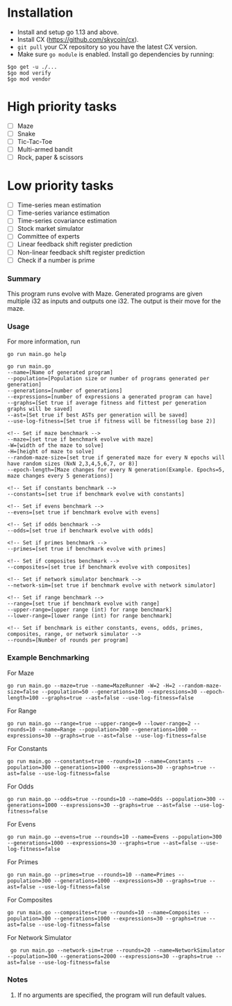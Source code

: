 # Installation

- Install and setup go 1.13 and above.
- Install CX (https://github.com/skycoin/cx).
- `git pull` your CX repository so you have the latest CX version.
- Make sure `go module` is enabled. Install go dependencies by running:
```
$go get -u ./...
$go mod verify 
$go mod vendor
```

# High priority tasks
- [ ] Maze
- [ ] Snake
- [ ] Tic-Tac-Toe
- [ ] Multi-armed bandit
- [ ] Rock, paper & scissors

# Low priority tasks
- [ ] Time-series mean estimation
- [ ] Time-series variance estimation
- [ ] Time-series covariance estimation
- [ ] Stock market simulator
- [ ] Committee of experts
- [ ] Linear feedback shift register prediction
- [ ] Non-linear feedback shift register prediction
- [ ] Check if a number is prime

### Summary

This program runs evolve with Maze. Generated programs are given multiple i32 as inputs and outputs one i32. The output is their move for the maze. 

### Usage
For more information, run
```
go run main.go help 
```

```
go run main.go 
--name=[Name of generated program]
--population=[Population size or number of programs generated per generation]
--generations=[number of generations]
--expressions=[number of expressions a generated program can have]
--graphs=[Set true if average fitness and fittest per generation graphs will be saved] 
--ast=[Set true if best ASTs per generation will be saved]
--use-log-fitness=[Set true if fitness will be fitness(log base 2)]

<!-- Set if maze benchmark -->
--maze=[set true if benchmark evolve with maze]
-W=[width of the maze to solve] 
-H=[height of maze to solve]  
--random-maze-size=[set true if generated maze for every N epochs will have random sizes (NxN 2,3,4,5,6,7, or 8)]
--epoch-length=[Maze changes for every N generation(Example. Epochs=5, maze changes every 5 generations)]

<!-- Set if constants benchmark -->
--constants=[set true if benchmark evolve with constants]

<!-- Set if evens benchmark -->
--evens=[set true if benchmark evolve with evens]

<!-- Set if odds benchmark -->
--odds=[set true if benchmark evolve with odds]

<!-- Set if primes benchmark -->
--primes=[set true if benchmark evolve with primes]

<!-- Set if composites benchmark -->
--composites=[set true if benchmark evolve with composites]

<!-- Set if network simulator benchmark -->
--network-sim=[set true if benchmark evolve with network simulator]

<!-- Set if range benchmark -->
--range=[set true if benchmark evolve with range]
--upper-range=[upper range (int) for range benchmark]
--lower-range=[lower range (int) for range benchmark]

<!-- Set if benchmark is either constants, evens, odds, primes, composites, range, or network simulator -->
--rounds=[Number of rounds per program]

```

### Example Benchmarking

For Maze
```
go run main.go --maze=true --name=MazeRunner -W=2 -H=2 --random-maze-size=false --population=50 --generations=100 --expressions=30 --epoch-length=100 --graphs=true --ast=false --use-log-fitness=false
```

For Range
```
go run main.go --range=true --upper-range=9 --lower-range=2 --rounds=10 --name=Range --population=300 --generations=1000 --expressions=30 --graphs=true --ast=false --use-log-fitness=false
```

For Constants
```
go run main.go --constants=true --rounds=10 --name=Constants --population=300 --generations=1000 --expressions=30 --graphs=true --ast=false --use-log-fitness=false
```

For Odds
```
go run main.go --odds=true --rounds=10 --name=Odds --population=300 --generations=1000 --expressions=30 --graphs=true --ast=false --use-log-fitness=false
```

For Evens
```
go run main.go --evens=true --rounds=10 --name=Evens --population=300 --generations=1000 --expressions=30 --graphs=true --ast=false --use-log-fitness=false
```

For Primes
```
go run main.go --primes=true --rounds=10 --name=Primes --population=300 --generations=1000 --expressions=30 --graphs=true --ast=false --use-log-fitness=false
```

For Composites
```
go run main.go --composites=true --rounds=10 --name=Composites --population=300 --generations=1000 --expressions=30 --graphs=true --ast=false --use-log-fitness=false
```

For Network Simulator
```
 go run main.go --network-sim=true --rounds=20 --name=NetworkSimulator --population=300 --generations=2000 --expressions=30 --graphs=true --ast=false --use-log-fitness=false    
```

### Notes
1. If no arguments are specified, the program will run default values.
